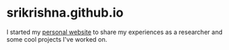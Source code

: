 # srikrishna.github.io
I started my [personal website](https://srikrish010697.github.io/srikrishna.github.io/) to share my experiences as a researcher and some cool projects I've worked on.

